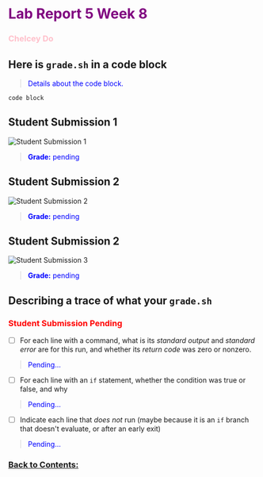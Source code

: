 # <span style="color:purple"> **Lab Report 5 Week 8**</span>
### <span style="color:pink"> Chelcey Do</span>


## Here is `grade.sh` in a code block
> <span style="color:blue"> Details about the code block.</span>
```
code block
```

## Student Submission 1 
![Student Submission 1](ss1.jpg)
> <span style="color:blue"> **Grade:** pending</span>

## Student Submission 2 
![Student Submission 2](ss2.jpg)
> <span style="color:blue"> **Grade:** pending</span>

## Student Submission 2 
![Student Submission 3](ss3.jpg)
> <span style="color:blue"> **Grade:** pending</span>

## Describing a trace of what your `grade.sh` 
### <span style="color:red"> Student Submission Pending</span>
- [ ] For each line with a command, what is its *standard output* and *standard error* are for this run, and whether its *return code* was zero or nonzero.

> <span style="color:blue"> Pending...</span>

- [ ] For each line with an `if` statement, whether the condition was true or false, and why

> <span style="color:blue"> Pending...</span>


- [ ] Indicate each line that *does not* run (maybe because it is an `if` branch that doesn't evaluate, or after an early exit)

> <span style="color:blue"> Pending...</span>
 

### [Back to Contents:](https://chelcey.github.io/cse15l-lab-reports/)
